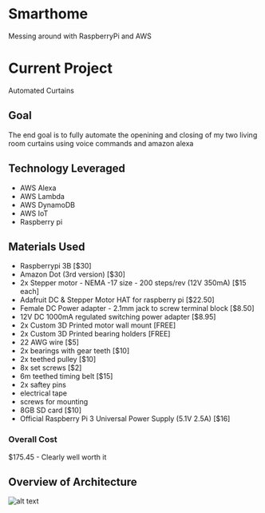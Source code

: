 # Smarthome
Messing around with RaspberryPi and AWS

# Current Project
Automated Curtains
## Goal
The end goal is to fully automate the openining and closing of my two living room curtains using voice commands and amazon alexa
## Technology Leveraged
* AWS Alexa
* AWS Lambda
* AWS DynamoDB
* AWS IoT
* Raspberry pi
## Materials Used
* Raspberrypi 3B [$30]
* Amazon Dot (3rd version) [$30]
* 2x Stepper motor - NEMA -17 size - 200 steps/rev (12V 350mA) [$15 each]
* Adafruit DC & Stepper Motor HAT for raspberry pi [$22.50]
* Female DC Power adapter - 2.1mm jack to screw terminal block [$8.50]
* 12V DC 1000mA regulated switching power adapter [$8.95]
* 2x Custom 3D Printed motor wall mount [FREE]
* 2x Custom 3D Printed bearing holders [FREE]
* 22 AWG wire [$5]
* 2x bearings with gear teeth [$10]
* 2x teethed pulley [$10]
* 8x set screws [$2]
* 6m teethed timing belt [$15]
* 2x saftey pins 
* electrical tape
* screws for mounting
* 8GB SD card [$10]
* Official Raspberry Pi 3 Universal Power Supply (5.1V 2.5A) [$16]
### Overall Cost
$175.45 - Clearly well worth it
## Overview of Architecture
![alt text](https://github.com/thomasmburke/smarthome/blob/master/docs/Curtain_Architecture.png)
